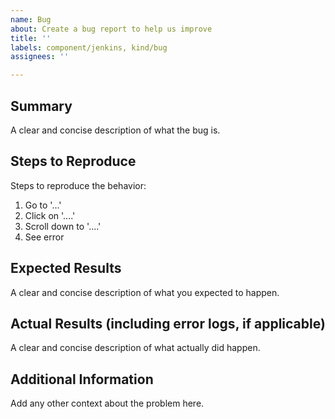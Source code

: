```yaml
---
name: Bug
about: Create a bug report to help us improve
title: ''
labels: component/jenkins, kind/bug
assignees: ''

---
```


## Summary
A clear and concise description of what the bug is.

## Steps to Reproduce
Steps to reproduce the behavior:
1. Go to '...'
2. Click on '....'
3. Scroll down to '....'
4. See error

## Expected Results
A clear and concise description of what you expected to happen.

## Actual Results (including error logs, if applicable)
A clear and concise description of what actually did happen.

## Additional Information
Add any other context about the problem here.
